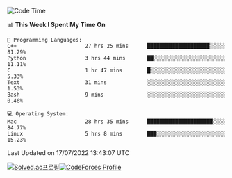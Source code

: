 
<!--START_SECTION:waka-->
![Code Time](http://img.shields.io/badge/Code%20Time-0%20secs-blue)

📊 **This Week I Spent My Time On** 

```text
💬 Programming Languages: 
C++                      27 hrs 25 mins      ████████████████████░░░░░   81.29% 
Python                   3 hrs 44 mins       ██░░░░░░░░░░░░░░░░░░░░░░░   11.11% 
C                        1 hr 47 mins        █░░░░░░░░░░░░░░░░░░░░░░░░   5.33% 
Text                     31 mins             ░░░░░░░░░░░░░░░░░░░░░░░░░   1.53% 
Bash                     9 mins              ░░░░░░░░░░░░░░░░░░░░░░░░░   0.46%

💻 Operating System: 
Mac                      28 hrs 35 mins      █████████████████████░░░░   84.77% 
Linux                    5 hrs 8 mins        ███░░░░░░░░░░░░░░░░░░░░░░   15.23%

```


 Last Updated on 17/07/2022 13:43:07 UTC
<!--END_SECTION:waka-->
[![Solved.ac프로필](http://mazassumnida.wtf/api/generate_badge?boj=hckim96)](https://solved.ac/hckim96)[![CodeForces Profile](https://cf.leed.at?id=hckim96)](https://codeforces.com/profile/hckim96)

